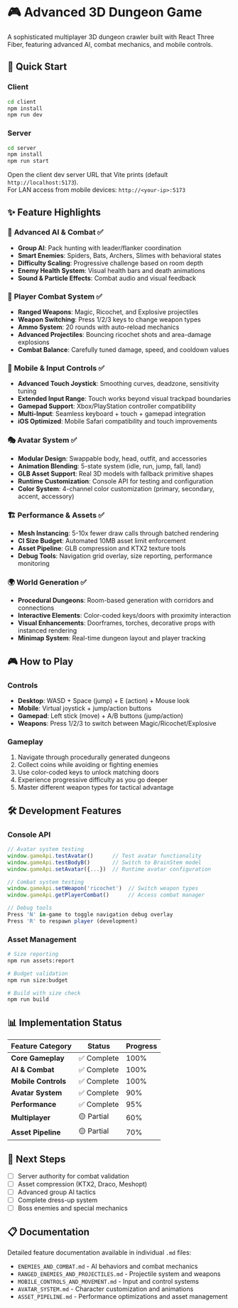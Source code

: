 # 🎮 Advanced 3D Dungeon Game

A sophisticated multiplayer 3D dungeon crawler built with React Three Fiber, featuring advanced AI, combat mechanics, and mobile controls.

## 🚀 Quick Start

### Client
```bash
cd client
npm install
npm run dev
```

### Server  
```bash
cd server
npm install
npm run start
```

Open the client dev server URL that Vite prints (default `http://localhost:5173`).  
For LAN access from mobile devices: `http://<your-ip>:5173`

## ✨ Feature Highlights

### 🧠 **Advanced AI & Combat** ✅
- **Group AI**: Pack hunting with leader/flanker coordination  
- **Smart Enemies**: Spiders, Bats, Archers, Slimes with behavioral states
- **Difficulty Scaling**: Progressive challenge based on room depth
- **Enemy Health System**: Visual health bars and death animations
- **Sound & Particle Effects**: Combat audio and visual feedback

### 🏹 **Player Combat System** ✅  
- **Ranged Weapons**: Magic, Ricochet, and Explosive projectiles
- **Weapon Switching**: Press 1/2/3 keys to change weapon types
- **Ammo System**: 20 rounds with auto-reload mechanics
- **Advanced Projectiles**: Bouncing ricochet shots and area-damage explosions
- **Combat Balance**: Carefully tuned damage, speed, and cooldown values

### 📱 **Mobile & Input Controls** ✅
- **Advanced Touch Joystick**: Smoothing curves, deadzone, sensitivity tuning
- **Extended Input Range**: Touch works beyond visual trackpad boundaries  
- **Gamepad Support**: Xbox/PlayStation controller compatibility
- **Multi-Input**: Seamless keyboard + touch + gamepad integration
- **iOS Optimized**: Mobile Safari compatibility and touch improvements

### 🎭 **Avatar System** ✅
- **Modular Design**: Swappable body, head, outfit, and accessories
- **Animation Blending**: 5-state system (idle, run, jump, fall, land)
- **GLB Asset Support**: Real 3D models with fallback primitive shapes
- **Runtime Customization**: Console API for testing and configuration
- **Color System**: 4-channel color customization (primary, secondary, accent, accessory)

### 🏗️ **Performance & Assets** ✅
- **Mesh Instancing**: 5-10x fewer draw calls through batched rendering
- **CI Size Budget**: Automated 10MB asset limit enforcement  
- **Asset Pipeline**: GLB compression and KTX2 texture tools
- **Debug Tools**: Navigation grid overlay, size reporting, performance monitoring

### 🌍 **World Generation** ✅
- **Procedural Dungeons**: Room-based generation with corridors and connections
- **Interactive Elements**: Color-coded keys/doors with proximity interaction
- **Visual Enhancements**: Doorframes, torches, decorative props with instanced rendering
- **Minimap System**: Real-time dungeon layout and player tracking

## 🎮 How to Play

### Controls
- **Desktop**: WASD + Space (jump) + E (action) + Mouse look
- **Mobile**: Virtual joystick + jump/action buttons  
- **Gamepad**: Left stick (move) + A/B buttons (jump/action)
- **Weapons**: Press 1/2/3 to switch between Magic/Ricochet/Explosive

### Gameplay
1. Navigate through procedurally generated dungeons
2. Collect coins while avoiding or fighting enemies
3. Use color-coded keys to unlock matching doors
4. Experience progressive difficulty as you go deeper
5. Master different weapon types for tactical advantage

## 🛠️ Development Features

### Console API
```javascript
// Avatar system testing
window.gameApi.testAvatar()      // Test avatar functionality  
window.gameApi.testBodyB()       // Switch to BrainStem model
window.gameApi.setAvatar({...})  // Runtime avatar configuration

// Combat system testing  
window.gameApi.setWeapon('ricochet')  // Switch weapon types
window.gameApi.getPlayerCombat()      // Access combat manager

// Debug tools
Press 'N' in-game to toggle navigation debug overlay
Press 'R' to respawn player (development)
```

### Asset Management
```bash
# Size reporting
npm run assets:report

# Budget validation  
npm run size:budget

# Build with size check
npm run build
```

## 📊 Implementation Status

| Feature Category | Status | Progress |
|------------------|--------|----------|
| **Core Gameplay** | ✅ Complete | 100% |
| **AI & Combat** | ✅ Complete | 100% |
| **Mobile Controls** | ✅ Complete | 100% |
| **Avatar System** | ✅ Complete | 90% |
| **Performance** | ✅ Complete | 95% |
| **Multiplayer** | 🟡 Partial | 60% |
| **Asset Pipeline** | 🟡 Partial | 70% |

## 🎯 Next Steps
- [ ] Server authority for combat validation
- [ ] Asset compression (KTX2, Draco, Meshopt)  
- [ ] Advanced group AI tactics
- [ ] Complete dress-up system
- [ ] Boss enemies and special mechanics

## 📋 Documentation
Detailed feature documentation available in individual `.md` files:
- `ENEMIES_AND_COMBAT.md` - AI behaviors and combat mechanics
- `RANGED_ENEMIES_AND_PROJECTILES.md` - Projectile system and weapons  
- `MOBILE_CONTROLS_AND_MOVEMENT.md` - Input and control systems
- `AVATAR_SYSTEM.md` - Character customization and animations
- `ASSET_PIPELINE.md` - Performance optimizations and asset management


